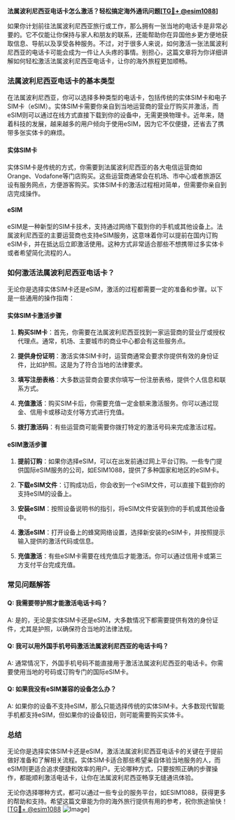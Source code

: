 **法属波利尼西亚电话卡怎么激活？轻松搞定海外通讯问题[[TG💪+ @esim1088](https://t.me/s/esim1088)]**

如果你计划前往法属波利尼西亚旅行或工作，那么拥有一张当地的电话卡是非常必要的。它不仅能让你保持与家人和朋友的联系，还能帮助你在异国他乡更方便地获取信息、导航以及享受各种服务。不过，对于很多人来说，如何激活一张法属波利尼西亚的电话卡可能会成为一件让人头疼的事情。别担心，这篇文章将为你详细讲解如何轻松激活法属波利尼西亚电话卡，让你的海外旅程更加顺畅。

### 法属波利尼西亚电话卡的基本类型

在法属波利尼西亚，你可以选择多种类型的电话卡，包括传统的实体SIM卡和电子SIM卡（eSIM）。实体SIM卡需要你亲自到当地运营商的营业厅购买并激活，而eSIM则可以通过在线方式直接下载到你的设备中，无需更换物理卡。近年来，随着科技的发展，越来越多的用户倾向于使用eSIM，因为它不仅便捷，还省去了携带多张实体卡的麻烦。

#### 实体SIM卡
实体SIM卡是传统的方式，你需要到法属波利尼西亚的各大电信运营商如Orange、Vodafone等门店购买。这些运营商通常会在机场、市中心或者旅游区设有服务网点，方便游客购买。实体SIM卡的激活过程相对简单，但需要你亲自到店完成操作。

#### eSIM
eSIM是一种新型的SIM卡技术，支持通过网络下载到你的手机或其他设备上。法属波利尼西亚的主要运营商也支持eSIM服务，这意味着你可以提前在国内订购eSIM卡，并在抵达后立即激活使用。这种方式非常适合那些不想携带过多实体卡或者希望简化流程的人。

### 如何激活法属波利尼西亚电话卡？

无论你是选择实体SIM卡还是eSIM，激活的过程都需要一定的准备和步骤。以下是一些通用的操作指南：

#### 实体SIM卡激活步骤
1. **购买SIM卡**：首先，你需要在法属波利尼西亚找到一家运营商的营业厅或授权代理点。通常，机场、主要城市的商业中心都会有这些服务点。
   
2. **提供身份证明**：激活实体SIM卡时，运营商通常会要求你提供有效的身份证件，比如护照。这是为了符合当地的法律要求。

3. **填写注册表格**：大多数运营商会要求你填写一份注册表格，提供个人信息和联系方式。

4. **充值激活**：购买SIM卡后，你需要充值一定金额来激活服务。你可以通过现金、信用卡或移动支付等方式进行充值。

5. **拨打激活码**：有些运营商可能需要你拨打特定的激活号码来完成激活过程。

#### eSIM激活步骤
1. **提前订购**：如果你选择eSIM，可以在出发前通过网上平台订购。一些专门提供国际eSIM服务的公司，如ESIM1088，提供了多种国家和地区的eSIM卡。

2. **下载eSIM文件**：订购成功后，你会收到一个eSIM文件，可以直接下载到你的支持eSIM的设备上。

3. **安装eSIM**：按照设备说明书的指引，将eSIM文件安装到你的手机或其他设备中。

4. **激活eSIM**：打开设备上的蜂窝网络设置，选择新安装的eSIM卡，并按照提示输入提供的激活代码或信息。

5. **充值激活**：有些eSIM卡需要在线充值后才能激活。你可以通过信用卡或第三方支付平台完成充值。

### 常见问题解答

#### Q: 我需要带护照才能激活电话卡吗？
A: 是的，无论是实体SIM卡还是eSIM，大多数情况下都需要提供有效的身份证件，尤其是护照，以确保符合当地的法律法规。

#### Q: 我可以用外国手机号码激活法属波利尼西亚的电话卡吗？
A: 通常情况下，外国手机号码不能直接用于激活法属波利尼西亚的电话卡。你需要使用当地的号码或订购专门的国际eSIM卡。

#### Q: 如果我没有eSIM兼容的设备怎么办？
A: 如果你的设备不支持eSIM，那么只能选择传统的实体SIM卡。大多数现代智能手机都支持eSIM，但如果你的设备较旧，则可能需要购买实体卡。

### 总结

无论你是选择实体SIM卡还是eSIM，激活法属波利尼西亚电话卡的关键在于提前做好准备和了解相关流程。实体SIM卡适合那些希望亲自体验当地服务的人，而eSIM则更适合追求便捷和效率的用户。无论哪种方式，只要按照正确的步骤操作，都能顺利激活电话卡，让你在法属波利尼西亚畅享无缝通讯体验。

无论你选择哪种方式，都可以通过一些专业的服务平台，如ESIM1088，获得更多的帮助和支持。希望这篇文章能为你的海外旅行提供有用的参考，祝你旅途愉快！[[TG💪+ @esim1088](https://t.me/s/esim1088) ![Image](https://i.postimg.cc/4NQfJmqS/Snipaste-2025-05-13-00-14-12.png)]